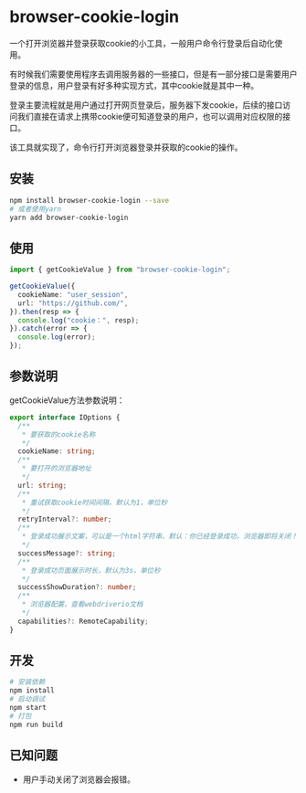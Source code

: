 # browser-cookie-login

一个打开浏览器并登录获取cookie的小工具，一般用户命令行登录后自动化使用。

有时候我们需要使用程序去调用服务器的一些接口，但是有一部分接口是需要用户登录的信息，用户登录有好多种实现方式，其中cookie就是其中一种。

登录主要流程就是用户通过打开网页登录后，服务器下发cookie，后续的接口访问我们直接在请求上携带cookie便可知道登录的用户，也可以调用对应权限的接口。

该工具就实现了，命令行打开浏览器登录并获取的cookie的操作。

## 安装

```bash
npm install browser-cookie-login --save
# 或者使用yarn
yarn add browser-cookie-login
```

## 使用

```ts
import { getCookieValue } from "browser-cookie-login";

getCookieValue({
  cookieName: "user_session",
  url: "https://github.com/",
}).then(resp => {
  console.log("cookie：", resp);
}).catch(error => {
  console.log(error);
});
```

## 参数说明

getCookieValue方法参数说明：

```ts
export interface IOptions {
  /**
   * 要获取的cookie名称
   */
  cookieName: string;
  /**
   * 要打开的浏览器地址
   */
  url: string;
  /**
   * 重试获取cookie时间间隔，默认为1，单位秒
   */
  retryInterval?: number;
  /**
   * 登录成功展示文案，可以是一个html字符串，默认：你已经登录成功，浏览器即将关闭！
   */
  successMessage?: string;
  /**
   * 登录成功页面展示时长，默认为3s，单位秒
   */
  successShowDuration?: number;
  /**
   * 浏览器配置，查看webdriverio文档
   */
  capabilities?: RemoteCapability;
}
```

## 开发

```bash
# 安装依赖
npm install
# 启动调试
npm start
# 打包
npm run build
```

## 已知问题

- 用户手动关闭了浏览器会报错。
